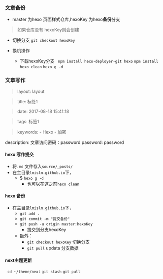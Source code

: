 ### 文章备份

+ master 为hexo 页面样式仓库,hexoKey 为hexo**备份**分支

>   如果仓库没有 hexoKey则会创建
+ 切换分支
`git checkout hexoKey`

+ 换机操作
	+ 下载hexoKey分支
	` npm install hexo-deployer-git hexo`
	`npm install`
	`hexo clean` 
	 `hexo g -d `
	 
 ### 文章写作

> layout: layout

> title: 标签1

> date: 2017-08-18 15:41:18

> tags: 标签1

> keywords:
    - Hexo
    - 加密   

description: 文章访问密码：password
password: password

#### hexo 写作提交
+ 将`.md` 文件存入`source/_posts/`
+ 在主目录`lmislm.github.io`下，
	+ $ `hexo g -d`     
		+ 也可以在这之前`hexo clean`
#### hexo 备份
+  在主目录`lmislm.github.io`下，
	+  `git add .`
	+  `git commit -m "提交备份"`
	+  `git push -u origin master:hexoKey`
		+  提交到分支hexoKey
	+  额外：
		+  `git checkout hexoKey` 切换分支
		+  `git pull`  updata 分支数据

#### next主题更新 
` cd ~/theme/next`
` git stash ` 
` git pull ` 